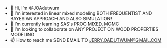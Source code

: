 - 👋 Hi, I’m @JOAdutwum
- 👀 I’m interested in linear mixed modeling BOTH FREQUENTIST AND BAYESIAN APPROACH AND ALSO SIMULATION!
- 🌱 I’m currently learning SAS's PROC MIXED, MCMC 
- 💞️ I’m looking to collaborate on ANY PROJECT ON WOOD PROPERTIES MODELING
- 📫 How to reach me SEND EMAIL TO JERRY.OADUTWUM@GMAIL.COM

<!---
JOAdutwum/JOAdutwum is a ✨ special ✨ repository because its `README.md` (this file) appears on your GitHub profile.
You can click the Preview link to take a look at your changes.
--->
